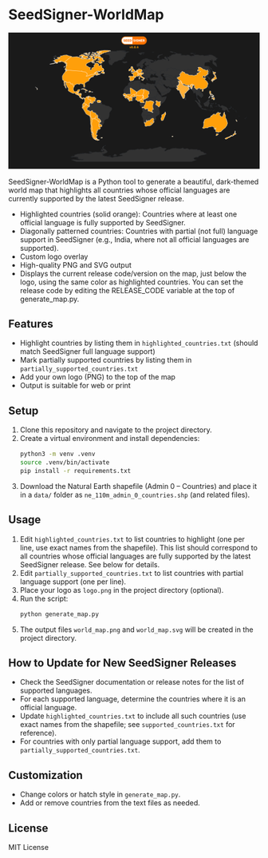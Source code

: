 # SeedSigner-WorldMap

![Latest generated world map](world_map.png)

SeedSigner-WorldMap is a Python tool to generate a beautiful, dark-themed world map that highlights all countries whose official languages are currently supported by the latest SeedSigner release.

- Highlighted countries (solid orange): Countries where at least one official language is fully supported by SeedSigner.
- Diagonally patterned countries: Countries with partial (not full) language support in SeedSigner (e.g., India, where not all official languages are supported).
- Custom logo overlay
- High-quality PNG and SVG output
- Displays the current release code/version on the map, just below the logo, using the same color as highlighted countries. You can set the release code by editing the RELEASE_CODE variable at the top of generate_map.py.

## Features
- Highlight countries by listing them in `highlighted_countries.txt` (should match SeedSigner full language support)
- Mark partially supported countries by listing them in `partially_supported_countries.txt`
- Add your own logo (PNG) to the top of the map
- Output is suitable for web or print

## Setup
1. Clone this repository and navigate to the project directory.
2. Create a virtual environment and install dependencies:
   ```sh
   python3 -m venv .venv
   source .venv/bin/activate
   pip install -r requirements.txt
   ```
3. Download the Natural Earth shapefile (Admin 0 – Countries) and place it in a `data/` folder as `ne_110m_admin_0_countries.shp` (and related files).

## Usage
1. Edit `highlighted_countries.txt` to list countries to highlight (one per line, use exact names from the shapefile). This list should correspond to all countries whose official languages are fully supported by the latest SeedSigner release. See below for details.
2. Edit `partially_supported_countries.txt` to list countries with partial language support (one per line).
3. Place your logo as `logo.png` in the project directory (optional).
4. Run the script:
   ```sh
   python generate_map.py
   ```
5. The output files `world_map.png` and `world_map.svg` will be created in the project directory.

## How to Update for New SeedSigner Releases
- Check the SeedSigner documentation or release notes for the list of supported languages.
- For each supported language, determine the countries where it is an official language.
- Update `highlighted_countries.txt` to include all such countries (use exact names from the shapefile; see `supported_countries.txt` for reference).
- For countries with only partial language support, add them to `partially_supported_countries.txt`.

## Customization
- Change colors or hatch style in `generate_map.py`.
- Add or remove countries from the text files as needed.

## License
MIT License 